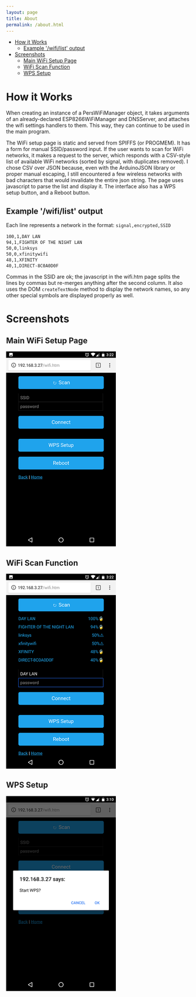```yaml
---
layout: page
title: About
permalink: /about.html
---
```


- [How it Works](#how-it-works)
	- [Example '/wifi/list' output](#example-wifilist-output)
- [Screenshots](#screenshots)
	- [Main WiFi Setup Page](#main-wifi-setup-page)
	- [WiFi Scan Function](#wifi-scan-function)
	- [WPS Setup](#wps-setup)

# How it Works

When creating an instance of a PersWiFiManager object, it takes arguments of an already-declared ESP8266WiFiManager and DNSServer, and attaches the wifi settings handlers to them. This way, they can continue to be used in the main program.

The WiFi setup page is static and served from SPIFFS (or PROGMEM). It has a form for manual SSID/password input. If the user wants to scan for WiFi networks, it makes a request to the server, which responds with a CSV-style list of available WiFi networks (sorted by signal, with duplicates removed). I chose CSV over JSON because, even with the ArduinoJSON library or proper manual escaping, I still encountered a few wireless networks with bad characters that would invalidate the entire json string. The page uses javascript to parse the list and display it. The interface also has a WPS setup button, and a Reboot button.

## Example '/wifi/list' output

Each line represents a network in the format: `signal,encrypted,SSID`

```
100,1,DAY LAN
94,1,FIGHTER OF THE NIGHT LAN
50,0,linksys
50,0,xfinitywifi
48,1,XFINITY
40,1,DIRECT-8C0A0D0F
```

Commas in the SSID are ok; the javascript in the wifi.htm page splits the lines by commas but re-merges anything after the second column. It also uses the DOM `createTextNode` method to display the network names, so any other special symbols are displayed properly as well.

# Screenshots
## Main WiFi Setup Page

![](assets/img/ui-main.png)

## WiFi Scan Function

![](assets/img/ui-scan.png)

## WPS Setup

![](assets/img/ui-wps.png)

